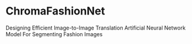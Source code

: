 # ChromaFashionNet
Designing Efficient Image-to-Image Translation Artificial Neural Network Model For Segmenting Fashion Images
